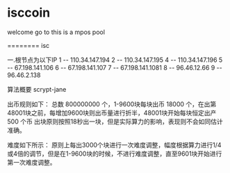 isccoin
========

welcome go to this is a mpos pool

========
isc

一.根节点为以下IP
1 -- 110.34.147.194
2 -- 110.34.147.195
4 -- 110.34.147.196
5 -- 67.198.141.106
6 -- 67.198.141.107
7 -- 67.198.141.1081
8 -- 96.46.12.66
9 -- 96.46.2.138

算法概要  scrypt-jane 

出币规则如下：
总数 800000000 个，1-9600块每块出币 18000 个，在出第48001块之前，每增加9600块则出币量进行折半，48001块开始每块恒定出产 500 个币
出块原则按照18秒出一块，但是实际算力的影响，表现则不会如同估计准确。

难度如下所示：
原则上每出3000个块进行一次难度调整，幅度根据算力进行1/4或4倍的调节，但是在1-9600块的时候，不进行难度调整，直至9601块开始进行第一次难度调整。


